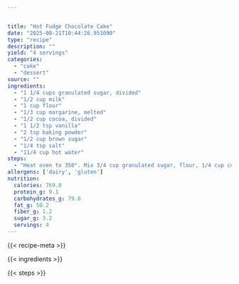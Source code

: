 ```yaml
---


title: "Hot Fudge Chocolate Cake"
date: "2025-08-21T10:44:26.951090"
type: "recipe"
description: ""
yield: "4 servings"
categories:
  - "cake"
  - "dessert"
source: ""
ingredients:
  - "1 1/4 cups granulated sugar, divided"
  - "1/2 cup milk"
  - "1 cup flour"
  - "1/3 cup margarine, melted"
  - "1/2 cup cocoa, divided"
  - "1 1/2 tsp vanilla"
  - "2 tsp baking powder"
  - "1/2 cup brown sugar"
  - "1/4 tsp salt"
  - "11/4 cup hot water"
steps:
  - "Heat oven to 350°. Mix 3/4 cup granulated sugar, flour, 1/4 cup cocoa, baking powder and salt. Stir in milk, butter and vanilla, beat with spoon until smooth. Pour batter into ungreased 9 in. square baking pan. Mix remaining 1/2 cup sugar, brown sugar and remaining 1/4 cup cocoa, sprinkle evenly over batter. Pour hot water over top. DO NOT STIR. Bake 35-40 minutes or until center is almost set. Let stand 10 minutes. Serve in dessert bowls with vanilla ice cream."
allergens: ['dairy', 'gluten']
nutrition:
  calories: 769.0
  protein_g: 9.1
  carbohydrates_g: 79.8
  fat_g: 50.2
  fiber_g: 1.2
  sugar_g: 3.2
  servings: 4
---
```


{{< recipe-meta >}}

{{< ingredients >}}

{{< steps >}}
